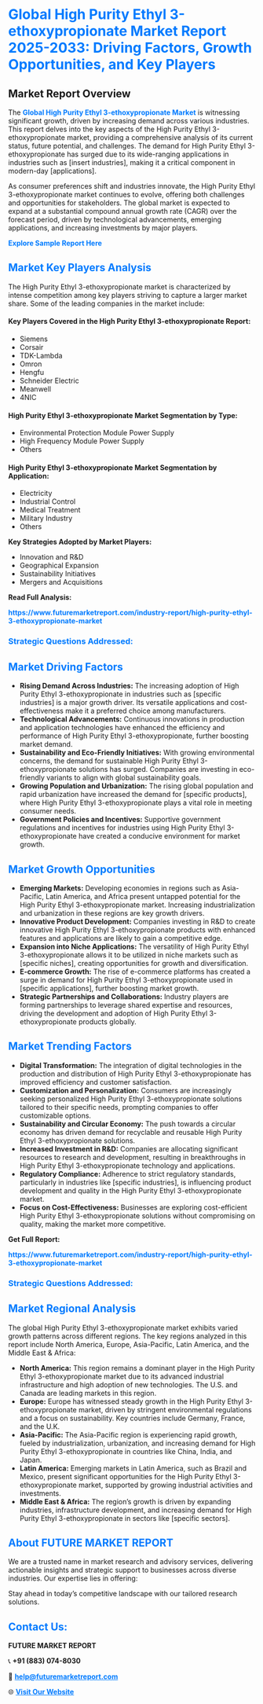 <h1 style="color: #007BFF;">Global High Purity Ethyl 3-ethoxypropionate Market Report 2025-2033: Driving Factors, Growth Opportunities, and Key Players</h1>

<section id="overview">
<h2>Market Report Overview</h2>
<p>The <a href="https://www.futuremarketreport.com/industry-report/high-purity-ethyl-3-ethoxypropionate-market" style="color: #007BFF; text-decoration: none;"><strong>Global High Purity Ethyl 3-ethoxypropionate Market</strong></a> is witnessing significant growth, driven by increasing demand across various industries. This report delves into the key aspects of the High Purity Ethyl 3-ethoxypropionate market, providing a comprehensive analysis of its current status, future potential, and challenges. The demand for High Purity Ethyl 3-ethoxypropionate has surged due to its wide-ranging applications in industries such as [insert industries], making it a critical component in modern-day [applications].</p>
<p>As consumer preferences shift and industries innovate, the High Purity Ethyl 3-ethoxypropionate market continues to evolve, offering both challenges and opportunities for stakeholders. The global market is expected to expand at a substantial compound annual growth rate (CAGR) over the forecast period, driven by technological advancements, emerging applications, and increasing investments by major players.</p>
</section>

<section id="overview">
<p><a href="https://www.futuremarketreport.com/request-sample/reportId=36872" style="color: #007BFF; text-decoration: none;"><strong>Explore Sample Report Here</strong></a></p>
</section>

<section id="key-players">
<h2 style="color: #007BFF;">Market Key Players Analysis</h2>
<p>The High Purity Ethyl 3-ethoxypropionate market is characterized by intense competition among key players striving to capture a larger market share. Some of the leading companies in the market include:</p>
<h4>Key Players Covered in the High Purity Ethyl 3-ethoxypropionate Report:</h4>
<ul><li>Siemens</li><li>Corsair</li><li>TDK-Lambda</li><li>Omron</li><li>Hengfu</li><li>Schneider Electric</li><li>Meanwell</li><li>4NIC</li></ul>
<h4>High Purity Ethyl 3-ethoxypropionate Market Segmentation by Type:</h4>
<ul><li>Environmental Protection Module Power Supply</li><li>High Frequency Module Power Supply</li><li>Others</li></ul>

<h4>High Purity Ethyl 3-ethoxypropionate Market Segmentation by Application:</h4>
<ul><li>Electricity</li><li>Industrial Control</li><li>Medical Treatment</li><li>Military Industry</li><li>Others</li></ul>
<p><strong>Key Strategies Adopted by Market Players:</strong></p>
<ul>
<li>Innovation and R&D</li>
<li>Geographical Expansion</li>
<li>Sustainability Initiatives</li>
<li>Mergers and Acquisitions</li>
</ul>
</section>

<section>
<p><strong>Read Full Analysis: </strong></p><a href="https://www.futuremarketreport.com/industry-report/high-purity-ethyl-3-ethoxypropionate-market" style="color: #007BFF; text-decoration: none;"><strong>https://www.futuremarketreport.com/industry-report/high-purity-ethyl-3-ethoxypropionate-market</strong></a>
<h3 style="color: #007BFF;">Strategic Questions Addressed:</h3>
</section>

<section id="driving-factors">
<h2 style="color: #007BFF;">Market Driving Factors</h2>
<ul>
<li><strong>Rising Demand Across Industries:</strong> The increasing adoption of High Purity Ethyl 3-ethoxypropionate in industries such as [specific industries] is a major growth driver. Its versatile applications and cost-effectiveness make it a preferred choice among manufacturers.</li>
<li><strong>Technological Advancements:</strong> Continuous innovations in production and application technologies have enhanced the efficiency and performance of High Purity Ethyl 3-ethoxypropionate, further boosting market demand.</li>
<li><strong>Sustainability and Eco-Friendly Initiatives:</strong> With growing environmental concerns, the demand for sustainable High Purity Ethyl 3-ethoxypropionate solutions has surged. Companies are investing in eco-friendly variants to align with global sustainability goals.</li>
<li><strong>Growing Population and Urbanization:</strong> The rising global population and rapid urbanization have increased the demand for [specific products], where High Purity Ethyl 3-ethoxypropionate plays a vital role in meeting consumer needs.</li>
<li><strong>Government Policies and Incentives:</strong> Supportive government regulations and incentives for industries using High Purity Ethyl 3-ethoxypropionate have created a conducive environment for market growth.</li>
</ul>
</section>

<section id="growth-opportunities">
<h2 style="color: #007BFF;">Market Growth Opportunities</h2>
<ul>
<li><strong>Emerging Markets:</strong> Developing economies in regions such as Asia-Pacific, Latin America, and Africa present untapped potential for the High Purity Ethyl 3-ethoxypropionate market. Increasing industrialization and urbanization in these regions are key growth drivers.</li>
<li><strong>Innovative Product Development:</strong> Companies investing in R&D to create innovative High Purity Ethyl 3-ethoxypropionate products with enhanced features and applications are likely to gain a competitive edge.</li>
<li><strong>Expansion into Niche Applications:</strong> The versatility of High Purity Ethyl 3-ethoxypropionate allows it to be utilized in niche markets such as [specific niches], creating opportunities for growth and diversification.</li>
<li><strong>E-commerce Growth:</strong> The rise of e-commerce platforms has created a surge in demand for High Purity Ethyl 3-ethoxypropionate used in [specific applications], further boosting market growth.</li>
<li><strong>Strategic Partnerships and Collaborations:</strong> Industry players are forming partnerships to leverage shared expertise and resources, driving the development and adoption of High Purity Ethyl 3-ethoxypropionate products globally.</li>
</ul>
</section>

<section id="trending-factors">
<h2 style="color: #007BFF;">Market Trending Factors</h2>
<ul>
<li><strong>Digital Transformation:</strong> The integration of digital technologies in the production and distribution of High Purity Ethyl 3-ethoxypropionate has improved efficiency and customer satisfaction.</li>
<li><strong>Customization and Personalization:</strong> Consumers are increasingly seeking personalized High Purity Ethyl 3-ethoxypropionate solutions tailored to their specific needs, prompting companies to offer customizable options.</li>
<li><strong>Sustainability and Circular Economy:</strong> The push towards a circular economy has driven demand for recyclable and reusable High Purity Ethyl 3-ethoxypropionate solutions.</li>
<li><strong>Increased Investment in R&D:</strong> Companies are allocating significant resources to research and development, resulting in breakthroughs in High Purity Ethyl 3-ethoxypropionate technology and applications.</li>
<li><strong>Regulatory Compliance:</strong> Adherence to strict regulatory standards, particularly in industries like [specific industries], is influencing product development and quality in the High Purity Ethyl 3-ethoxypropionate market.</li>
<li><strong>Focus on Cost-Effectiveness:</strong> Businesses are exploring cost-efficient High Purity Ethyl 3-ethoxypropionate solutions without compromising on quality, making the market more competitive.</li>
</ul>
</section>

<section>
<p><strong>Get Full Report: </strong></p><a href="https://www.futuremarketreport.com/industry-report/high-purity-ethyl-3-ethoxypropionate-market" style="color: #007BFF; text-decoration: none;"><strong>https://www.futuremarketreport.com/industry-report/high-purity-ethyl-3-ethoxypropionate-market</strong></a>
<h3 style="color: #007BFF;">Strategic Questions Addressed:</h3>
</section>


<section id="regional-analysis">
<h2 style="color: #007BFF;">Market Regional Analysis</h2>
<p>The global High Purity Ethyl 3-ethoxypropionate market exhibits varied growth patterns across different regions. The key regions analyzed in this report include North America, Europe, Asia-Pacific, Latin America, and the Middle East & Africa:</p>
<ul>
<li><strong>North America:</strong> This region remains a dominant player in the High Purity Ethyl 3-ethoxypropionate market due to its advanced industrial infrastructure and high adoption of new technologies. The U.S. and Canada are leading markets in this region.</li>
<li><strong>Europe:</strong> Europe has witnessed steady growth in the High Purity Ethyl 3-ethoxypropionate market, driven by stringent environmental regulations and a focus on sustainability. Key countries include Germany, France, and the U.K.</li>
<li><strong>Asia-Pacific:</strong> The Asia-Pacific region is experiencing rapid growth, fueled by industrialization, urbanization, and increasing demand for High Purity Ethyl 3-ethoxypropionate in countries like China, India, and Japan.</li>
<li><strong>Latin America:</strong> Emerging markets in Latin America, such as Brazil and Mexico, present significant opportunities for the High Purity Ethyl 3-ethoxypropionate market, supported by growing industrial activities and investments.</li>
<li><strong>Middle East & Africa:</strong> The region’s growth is driven by expanding industries, infrastructure development, and increasing demand for High Purity Ethyl 3-ethoxypropionate in sectors like [specific sectors].</li>
</ul>
</section>

<footer>
<h2 style="color: #007BFF;">About FUTURE MARKET REPORT</h2>
<p>We are a trusted name in market research and advisory services, delivering actionable insights and strategic support to businesses across diverse industries. Our expertise lies in offering:</p>

<p>Stay ahead in today’s competitive landscape with our tailored research solutions.</p>

<h2 style="color: #007BFF;">Contact Us:</h2>
<p><strong>FUTURE MARKET REPORT</strong></p>
<p>📞 <strong>+91 (883) 074-8030</strong></p>
<p>📧 <strong><a href="mailto:help@futuremarketreport.com" style="color: #007BFF;">help@futuremarketreport.com</a></strong></p>
<p>🌐 <strong><a href="https://www.futuremarketreport.com/" style="color: #007BFF;">Visit Our Website</a></strong></p>
</footer>